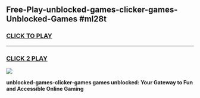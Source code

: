 
## Free-Play-unblocked-games-clicker-games-Unblocked-Games #ml28t
<h3>
<a href="https://news.freeplayer.one?title=unblocked-games-clicker-games&ref=8M">CLICK TO PLAY</a></h3>
<hr>

<h3>
<a href="https://news.freeplayer.one?title=unblocked-games-clicker-games&ref=8M">CLICK 2 PLAY</a>
  
</h3>

<a href="https://news.freeplayer.one?title=unblocked-games-clicker-games&ref=8M"><img src="https://clearcache.store/games.png"></a>


**unblocked-games-clicker-games games unblocked: Your Gateway to Fun and Accessible Online Gaming**
